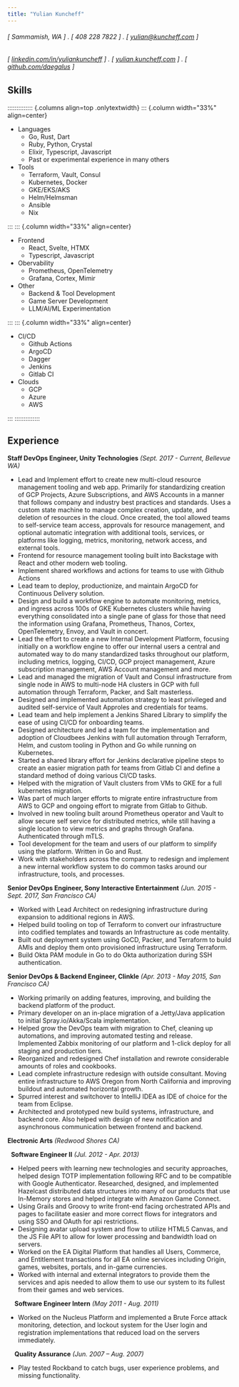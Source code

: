 ```yaml
---
title: "Yulian Kuncheff"
---
```


###### [ Sammamish, WA ] . [ 408 228 7822 ] . [ yulian@kuncheff.com ]

###### [ [linkedin.com/in/yuliankuncheff](https://linkedin.com/in/yuliankuncheff) ] . [ [yulian.kuncheff.com](https://yulian.kuncheff.com) ] . [ [github.com/daegalus](http://github.com/daegalus) ]

## Skills

:::::::::::::: {.columns align=top .onlytextwidth}
::: {.column width="33%" align=center}

* Languages
  * Go, Rust, Dart
  * Ruby, Python, Crystal
  * Elixir, Typescript, Javascript
  * Past or experimental experience in many others
* Tools
  * Terraform, Vault, Consul
  * Kubernetes, Docker
  * GKE/EKS/AKS
  * Helm/Helmsman
  * Ansible
  * Nix

:::
::: {.column width="33%" align=center}

* Frontend
  * React, Svelte, HTMX
  * Typescript, Javascript
* Obervability
  * Prometheus, OpenTelemetry
  * Grafana, Cortex, Mimir
* Other
  * Backend & Tool Development
  * Game Server Development
  * LLM/AI/ML Experimentation

:::
::: {.column width="33%" align=center}

* CI/CD
  * Github Actions
  * ArgoCD
  * Dagger
  * Jenkins
  * Gitlab CI
* Clouds
  * GCP
  * Azure
  * AWS

:::
::::::::::::::

## Experience

**Staff DevOps Engineer, Unity Technologies** _(Sept. 2017 - Current, Bellevue WA)_

* Lead and Implement effort to create new multi-cloud resource management tooling and web app. Primarily for standardizing creation of GCP Projects, Azure Subscriptions, and AWS Accounts in a manner that follows company and industry best practices and standards. Uses a custom state machine to manage complex creation, update, and deletion of resources in the cloud. Once created, the tool allowed teams to self-service team access, approvals for resource management, and optional automatic integration with additional tools, services, or platforms like logging, metrics, monitoring, network access, and external tools.
* Frontend for resource management tooling built into Backstage with React and other modern web tooling.
* Implement shared workflows and actions for teams to use with Github Actions
* Lead team to deploy, productionize, and maintain ArgoCD for Continuous Delivery solution.
* Design and build a workflow engine to automate monitoring, metrics, and ingress across 100s of GKE Kubernetes clusters while having everything consolidated into a single pane of glass for those that need the information using Grafana, Prometheus, Thanos, Cortex, OpenTelemetry, Envoy, and Vault in concert.
* Lead the effort to create a new Internal Development Platform, focusing initially on a workflow engine to offer our internal users a central and automated way to do many standardized tasks throughout our platform, including metrics, logging, CI/CD, GCP project management, Azure subscription management, AWS Account management and more.
* Lead and managed the migration of Vault and Consul infrastructure from single node in AWS to multi-node HA clusters in GCP with full automation through Terraform, Packer, and Salt masterless.
* Designed and implemented automation strategy to least privileged and audited self-service of Vault Approles and credentials for teams.
* Lead team and help implement a Jenkins Shared Library to simplify the ease of using CI/CD for onboarding teams.
* Designed architecture and led a team for the implementation and adoption of Cloudbees Jenkins with full automation through Terraform, Helm, and custom tooling in Python and Go while running on Kubernetes.
* Started a shared library effort for Jenkins declarative pipeline steps to create an easier migration path for teams from Gitlab CI and define a standard method of doing various CI/CD tasks.
* Helped with the migration of Vault clusters from VMs to GKE for a full kubernetes migration.
* Was part of much larger efforts to migrate entire infrastructure from AWS to GCP and ongoing effort to migrate from Gitlab to Github.
* Involved in new tooling built around Prometheus operator and Vault to allow secure self service for distributed metrics, while still having a single location to view metrics and graphs through Grafana. Authenticated through mTLS.
* Tool development for the team and users of our platform to simplify using the platform. Written in Go and Rust.
* Work with stakeholders across the company to redesign and implement a new internal workflow system to do common tasks around our infrastructure, tools, and processes.

**Senior DevOps Engineer, Sony Interactive Entertainment** _(Jun. 2015 - Sept. 2017, San Francisco CA)_

* Worked with Lead Architect on redesigning infrastructure during expansion to additional regions in AWS.
* Helped build tooling on top of Terraform to convert our infrastructure into codified templates and towards an Infrastructure as code mentality.
* Built out deployment system using GoCD, Packer, and Terraform to build AMIs and deploy them onto provisioned infrastructure using Terraform.
* Build Okta PAM module in Go to do Okta authorization during SSH authentication.

**Senior DevOps & Backend Engineer, Clinkle** _(Apr. 2013 - May 2015, San Francisco CA)_

* Working  primarily on adding features, improving, and building the backend platform of the product.
* Primary developer on an in-place migration of a Jetty/Java application to initial Spray.io/Akka/Scala implementation.
* Helped grow the DevOps team with migration to Chef, cleaning up automations, and improving automated testing and release. Implemented Zabbix monitoring of our platform and 1-click deploy for all staging and production tiers.
* Reorganized and redesigned Chef installation and rewrote considerable amounts of roles and cookbooks.
* Lead complete infrastructure redesign with outside consultant. Moving entire infrastructure to AWS Oregon from North California and improving buildout and automated horizontal growth.
* Spurred interest and switchover to IntelliJ IDEA as IDE of choice for the team from Eclipse.
* Architected and prototyped new build systems, infrastructure, and backend core. Also helped with design of new notification and asynchronous communication between frontend and backend.

**Electronic Arts** _(Redwood Shores CA)_

&nbsp;&nbsp;**Software Engineer II** _(Jul. 2012 - Apr. 2013)_

* Helped  peers with learning new technologies and security approaches, helped design TOTP implementation following RFC and to be compatible with Google Authenticator. Researched, designed, and implemented Hazelcast distributed data structures into many of our products that use In-Memory stores and helped integrate with Amazon Game Connect.
* Using Grails and Groovy to write front-end facing orchestrated APIs and pages to facilitate easier and more correct flows for integrators and using SSO and OAuth for api restrictions.
* Designing avatar upload system and flow to utilize HTML5 Canvas, and the JS File API to allow for lower processing and bandwidth load on servers.
* Worked on the EA Digital Platform that handles all Users, Commerce, and Entitlement transactions for all EA online services including Origin, games, websites, portals, and in-game currencies.
* Worked with internal and external integrators to provide them the services and apis needed to allow them to use our system to its fullest from their games and web services.

&nbsp;&nbsp;&nbsp;&nbsp;**Software Engineer Intern** _(May 2011 - Aug. 2011)_

* Worked on the Nucleus Platform and implemented a Brute Force attack monitoring, detection, and lockout system for the User login and registration implementations that reduced load on the servers immediately.

&nbsp;&nbsp;&nbsp;&nbsp;**Quality Assurance** _(Jun. 2007 – Aug. 2007)_

* Play tested Rockband to catch bugs, user experience problems, and missing functionality.
